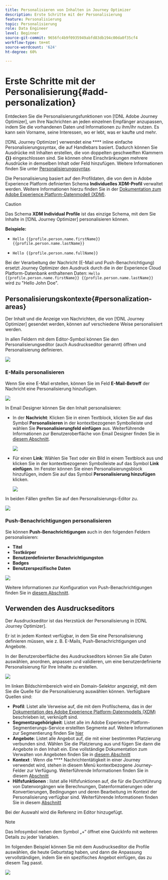 ```yaml
---
title: Personalisieren von Inhalten in Journey Optimizer
description: Erste Schritte mit der Personalisierung
feature: Personalisierung
topic: Personalisierung
role: Data Engineer
level: Beginner
source-git-commit: 9656fc4b9f0935949abfd83db194c00da0f35cf4
workflow-type: tm+mt
source-wordcount: '624'
ht-degree: 60%

---
```


# Erste Schritte mit der Personalisierung{#add-personalization}

Entdecken Sie die Personalisierungsfunktionen von [!DNL Adobe Journey Optimizer], um Ihre Nachrichten an jeden einzelnen Empfänger anzupassen, indem Sie die vorhandenen Daten und Informationen zu ihm/ihr nutzen. Es kann sein Vorname, seine Interessen, wo er lebt, was er kaufte und mehr.

[!DNL Journey Optimizer] verwendet eine  **** inline einfache Personalisierungssyntax, die auf Handlebars basiert. Dadurch können Sie Ausdrücke mit Inhalten erstellen, die von doppelten geschweiften Klammern **{}}** eingeschlossen sind. Sie können ohne Einschränkungen mehrere Ausdrücke in demselben Inhalt oder Feld hinzufügen. Weitere Informationen finden Sie unter [Personalisierungssyntax](personalization-syntax.md).

Die Personalisierung basiert auf den Profildaten, die von dem in Adobe Experience Platform definierten Schema **Individuelles XDM-Profil** verwaltet werden. Weitere Informationen hierzu finden Sie in der [Dokumentation zum Adobe Experience Platform-Datenmodell (XDM)](https://experienceleague.adobe.com/docs/experience-platform/xdm/home.html?lang=de).

>[!CAUTION]
>Das Schema **XDM Individual Profile** ist das einzige Schema, mit dem Sie Inhalte in [!DNL Journey Optimizer] personalisieren können.

**Beispiele:**

* `Hello {{profile.person.name.firstName}} {{profile.person.name.lastName}}`

* `Hello {{profile.person.name.fullName}}`

Bei der Verarbeitung der Nachricht (E-Mail und Push-Benachrichtigung) ersetzt Journey Optimizer den Ausdruck durch die in der Experience Cloud Platform-Datenbank enthaltenen Daten:  `Hello {{profile.person.name.firstName}} {{profile.person.name.lastName}}` wird zu &quot;Hello John Doe&quot;.


## Personalisierungskontexte{#personalization-areas}

Der Inhalt und die Anzeige von Nachrichten, die von [!DNL Journey Optimizer] gesendet werden, können auf verschiedene Weise personalisiert werden.

In allen Feldern mit dem Editor-Symbol können Sie den Personalisierungseditor (auch Ausdruckseditor genannt) öffnen und Personalisierung definieren.

![](assets/perso_icon.png)

### E-Mails personalisieren

Wenn Sie eine E-Mail erstellen, können Sie im Feld **E-Mail-Betreff** der Nachricht eine Personalisierung hinzufügen.

![](assets/perso_subject.png)

In Email Designer können Sie den Inhalt personalisieren:

* In der **Nachricht**: Klicken Sie in einen Textblock, klicken Sie auf das Symbol **Personalisieren** in der kontextbezogenen Symbolleiste und wählen Sie **Personalisierungfeld einfügen** aus. Weiterführende Informationen zur Benutzeroberfläche von Email Designer finden Sie in [diesem Abschnitt](../design-emails.md).

   ![](assets/perso_insert.png)

* Für einen **Link**: Wählen Sie Text oder ein Bild in einem Textblock aus und klicken Sie in der kontextbezogenen Symbolleiste auf das Symbol **Link einfügen**. Im Fenster können Sie einen Personalisierungsblock hinzufügen, indem Sie auf das Symbol **Personalisierung hinzufügen** klicken.

   ![](assets/perso_link.png)

In beiden Fällen greifen Sie auf den Personalisierungs-Editor zu.

![](assets/perso_ee.png)


### Push-Benachrichtigungen personalisieren

Sie können **Push-Benachrichtigungen** auch in den folgenden Feldern personalisieren:

* **Titel**
* **Textkörper**
* **Benutzerdefinierter Benachrichtigungston**
* **Badges**
* **Benutzerspezifische Daten**

![](assets/perso_push.png)

Weitere Informationen zur Konfiguration von Push-Benachrichtigungen finden Sie in [diesem Abschnitt](../push-gs.md).

## Verwenden des Ausdruckseditors

Der Ausdruckseditor ist das Herzstück der Personalisierung in [!DNL Journey Optimizer].

Er ist in jedem Kontext verfügbar, in dem Sie eine Personalisierung definieren müssen, wie z. B. E-Mails, Push-Benachrichtigungen und Angebote.

In der Benutzeroberfläche des Ausdruckseditors können Sie alle Daten auswählen, anordnen, anpassen und validieren, um eine benutzerdefinierte Personalisierung für Ihre Inhalte zu erstellen.

![](assets/perso_ee1.png)

Im linken Bildschirmbereich wird ein Domain-Selektor angezeigt, mit dem Sie die Quelle für die Personalisierung auswählen können. Verfügbare Quellen sind:

* **Profil**: Listet alle Verweise auf, die mit dem Profilschema, das in der [Dokumentation des Adobe Experience Platform-Datenmodells (XDM)](https://experienceleague.adobe.com/docs/experience-platform/xdm/home.html) beschrieben ist, verknüpft sind.
* **Segmentzugehörigkeit**: Listet alle im Adobe Experience Platform-Segmentierungs-Service erstellten Segmente auf. Weitere Informationen zur Segmentierung finden Sie [hier](https://experienceleague.adobe.com/docs/experience-platform/segmentation/home.html?lang=de)
* **Angebote**: Listet alle Angebot auf, die mit einer bestimmten Platzierung verbunden sind. Wählen Sie die Platzierung aus und fügen Sie dann die Angebote in den Inhalt ein. Eine vollständige Dokumentation zum Verwalten von Angeboten finden Sie in [diesem Abschnitt](../deliver-personalized-offers.md)
* **Kontext** : Wenn die  **** Nachrichtentätigkeit in einer Journey verwendet wird, stehen in diesem Menü kontextbezogene Journey-Felder zur Verfügung. Weiterführende Informationen finden Sie in diesem [Abschnitt](personalization-use-case.md)
* **Hilfsfunktionen** : listet alle Hilfsfunktionen auf, die für die Durchführung von Datenvorgängen wie Berechnungen, Datenformatierungen oder Konvertierungen, Bedingungen und deren Bearbeitung im Kontext der Personalisierung verfügbar sind. Weiterführende Informationen finden Sie in diesem [Abschnitt](functions/functions.md)

Bei der Auswahl wird die Referenz im Editor hinzugefügt.

>[!NOTE]
>
>Das Infosymbol neben dem Symbol „+“ öffnet eine QuickInfo mit weiteren Details zu jeder Variablen.

Im folgenden Beispiel können Sie mit dem Ausdruckseditor die Profile auswählen, die heute Geburtstag haben, und dann die Anpassung vervollständigen, indem Sie ein spezifisches Angebot einfügen, das zu diesem Tag passt.

![](assets/perso_ee2.png)

